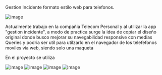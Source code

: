 Gestion Incidente formato estilo web para telefonos. 

![image](https://user-images.githubusercontent.com/86979361/149609733-9402f187-2421-4b8b-8980-fa806667b9d5.png)

Actualmente trabajo en la compañia Telecom Personal y al utilizar la app "gestion incidente", a modo de practica surge la idea de copiar el diseño original donde busco mejorar su navegabilidad responsive con medias Queries y podria ser util para utilzarlo en el navegador de los telefefonos moviles via web, siendo solo una maqueta

En el proyecto se utiliza 

![image](https://user-images.githubusercontent.com/86979361/149609235-8e76b2cc-386e-4db7-852e-f58587313a55.png)
![image](https://user-images.githubusercontent.com/86979361/149609254-37f72ed5-0df0-412a-8395-40a91f3e42d4.png)
![image](https://user-images.githubusercontent.com/86979361/149609264-54470a97-45de-42a5-8906-edbbe04731eb.png)
![image](https://user-images.githubusercontent.com/86979361/149609276-4de730d2-80bd-40e7-a6d2-b93afe12996f.png)






